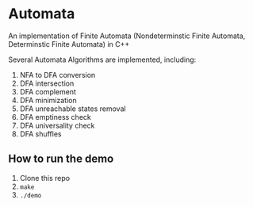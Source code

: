 # Automata
An implementation of Finite Automata (Nondeterminstic Finite Automata, Determinstic Finite Automata) in C++

Several Automata Algorithms are implemented, including:

1. NFA to DFA conversion
2. DFA intersection
3. DFA complement
4. DFA minimization 
5. DFA unreachable states removal
6. DFA emptiness check 
7. DFA universality check
8. DFA shuffles

## How to run the demo

1. Clone this repo
2. `make`
3. `./demo`
